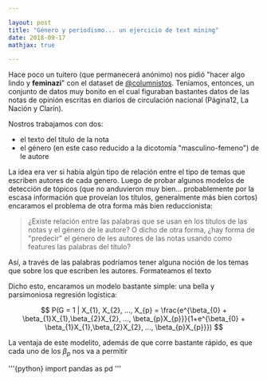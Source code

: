 ```yaml
---

layout: post
title: "Género y periodismo... un ejercicio de text mining"
date: 2018-09-17
mathjax: true

---
```


Hace poco un tuitero (que permanecerá anónimo) nos pidió "hacer algo lindo y  **feminazi**" con el dataset de [@columnistos](https://twitter.com/columnistos). Teníamos, entonces, un conjunto de datos muy bonito en el cual figuraban bastantes datos de las notas de opinión escritas en diarios de circulación nacional (Página12, La Nación y Clarín).

Nostros trabajamos con dos:

* el texto del título de la nota
* el género (en este caso reducido a la dicotomía "masculino-femeno") de le autore

La idea era ver si había algún tipo de relación entre el tipo de temas que escriben autores de cada genero. Luego de probar algunos modelos de detección de tópicos (que no anduvieron muy bien... probablemente por la escasa información que proveían los títulos, generalmente más bien cortos) encaramos el problema de otra forma más bien reduccionista:

> ¿Existe relación entre las palabras que se usan en los títulos de las notas y el género de le autore?
O dicho de otra forma, ¿hay forma de "predecir" el género de les autores de las notas usando como features las palabras del título?

Así, a través de las palabras podríamos tener alguna noción de los temas que sobre los que escriben les autores. Formateamos el texto

Dicho esto, encaramos un modelo bastante simple: una bella y parsimoniosa regresión logística:

$$
P(G = 1 | X_{1}, X_{2}, ..., X_{p} = \frac{e^{\beta_{0} + \beta_{1}X_{1},\beta_{2}X_{2}, ..., \beta_{p}X_{p}}}{1+e^{\beta_{0} + \beta_{1}X_{1},\beta_{2}X_{2}, ..., \beta_{p}X_{p}}})
$$

La ventaja de este modelito, además de que corre bastante rápido, es que cada uno de los $\beta_{p}$ nos va a permitir

'''{python}
import pandas as pd
'''
